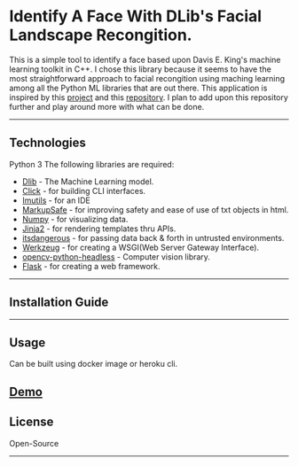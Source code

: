 # Identify A Face With DLib's Facial Landscape Recongition. 

This is a simple tool to identify a face based upon Davis E. King's machine learning toolkit in C++. I chose this library because it seems to have the most straightforward approach to facial recongition using maching learning among all the Python ML libraries that are out there. This application is inspired by this [project](https://evamo0508.github.io/files/2019Spring-introduction_to_computer_network-FaceDanceMachine.pdf) and this [repository](https://github.com/ageitgey/face_recognition). I plan to add upon this repository further and play around more with what can be done. 

---

## Technologies

Python 3
The following libraries are required:

- [Dlib](https://github.com/davisking/dlib) - The Machine Learning model.
- [Click](https://pypi.org/project/click/) - for building CLI interfaces.
- [Imutils](https://pypi.org/project/imutils/) - for an IDE
- [MarkupSafe](https://pypi.org/project/MarkupSafe/) - for improving safety and ease of use of txt objects in html.
- [Numpy](https://pypi.org/project/numpy/) - for visualizing data.
- [Jinja2](https://pypi.org/project/Jinja2/) - for rendering templates thru APIs.
- [itsdangerous](https://pypi.org/project/itsdangerous/) - for passing data back & forth in untrusted environments.
- [Werkzeug](https://pypi.org/project/werkzeug/) - for creating a WSGI(Web Server Gateway Interface).
- [opencv-python-headless](https://pypi.org/project/opencv-python-headless/) - Computer vision library.
- [Flask](https://pypi.org/project/flask/) - for creating a web framework. 


---

## Installation Guide


---

## Usage
Can be built using docker image or heroku cli. 

[Demo](https://calm-everglades-55128.herokuapp.com/)
---

## License

Open-Source 

---
```


